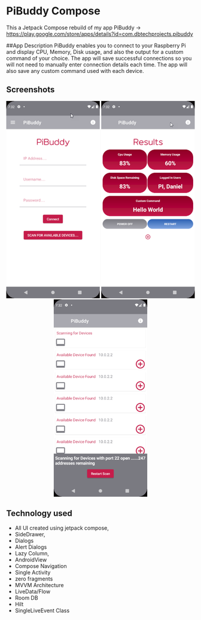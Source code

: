 # PiBuddy Compose
This a Jetpack Compose rebuild of my app PiBuddy -> https://play.google.com/store/apps/details?id=com.dbtechprojects.pibuddy

##App Description
PiBuddy enables you to connect to your Raspberry Pi and display CPU, Memory, Disk usage, and also the output for a custom command of your choice. The app will save successful connections so you will not need to manually enter connection details each time. The app will also save any custom command used with each device.


## Screenshots

<p align="center">
  <img src="https://github.com/danielmbutler/Pibuddy_Compose/blob/master/resources/main.png" width="250" >
  <img src="https://github.com/danielmbutler/Pibuddy_Compose/blob/master/resources/resultview.png" width="250">
  <img src="https://github.com/danielmbutler/Pibuddy_Compose/blob/master/resources/scanview.png" width="250">
</p>



## Technology used
* All UI created using jetpack compose,
* SideDrawer,
* Dialogs
* Alert Dialogs
* Lazy Column,
* AndroidView
* Compose Navigation
* Single Activity
* zero fragments
* MVVM Architecture
* LiveData/Flow
* Room DB
* Hilt
* SingleLiveEvent Class


